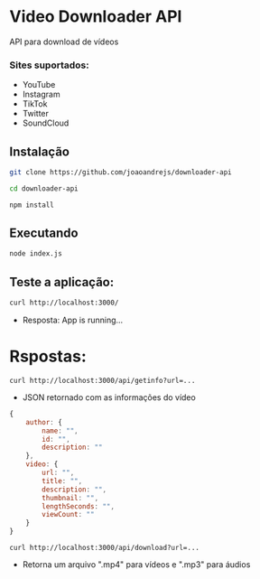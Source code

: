 # Video Downloader API
 API para download de vídeos

### Sites suportados:
- YouTube
- Instagram
- TikTok
- Twitter
- SoundCloud

## Instalação

```bash
git clone https://github.com/joaoandrejs/downloader-api
```

```bash
cd downloader-api
```

```bash
npm install
```

## Executando

```bash
node index.js
```

## Teste a aplicação:

```bash
curl http://localhost:3000/
```
- Resposta: App is running...


# Rspostas:
`curl http://localhost:3000/api/getinfo?url=...`
- JSON retornado com as informações do vídeo
```js
{
    author: {
        name: "",
        id: "",
        description: ""
    },
    video: {
        url: "",
        title: "",
        description: "",
        thumbnail: "",
        lengthSeconds: "",
        viewCount: ""
    }
}
```

`curl http://localhost:3000/api/download?url=...`
- Retorna um arquivo ".mp4" para vídeos e ".mp3" para áudios
